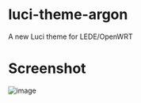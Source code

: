 # luci-theme-argon
A new Luci theme for LEDE/OpenWRT  
# Screenshot
![image](https://github.com/sypopo/luci-theme-argon-mc/blob/master/screenshot/201912.png)
